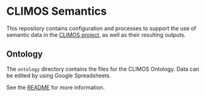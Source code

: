 # CLIMOS Semantics

This repository contains configuration and processes to support the use of semantic data in the 
[CLIMOS project](https://climos-project.eu/), as well as their resulting outputs.

## Ontology

The `ontology` directory contains the files for the CLIMOS Ontology. Data can be edited by using Google Spreadsheets.

See the [README](ontology/README.md) for more information.
